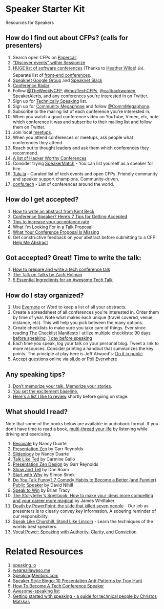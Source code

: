 # Speaker Starter Kit

Resources for Speakers

## How do I find out about CFPs? (calls for presenters)
1. Search open CFPs on [Papercall](https://www.papercall.io/cfps).
2. ["Discover events" within Sessionize](https://sessionize.com/app/speaker/discover)
2. [HUGE list of software conferences](https://docs.google.com/spreadsheets/d/1QQu-el_aPBWFk6rDNbbrvBx819w-dPhHGB9tEVeiP5s/edit#gid=1428437774) (Thanks to [Heather Wilde](http://www.twitter.com/heathriel)! 👍). Separate list of [front-end conferences](https://github.com/benmvp/frontend-confs/blob/master/README.md).
3. [Speaknet Google Group](https://groups.google.com/forum/?utm_source=digest&utm_medium=email#!forum/speaknet) and [Speaknet Slack](https://speaknet.herokuapp.com/)
4. [Conference Radar](https://conferenceradar.com)
5. Follow [@TheWeeklyCFP](http://www.twitter.com/theweeklycfp), [@mozTechCFPs](https://twitter.com/mozTechCFPs), [@callbackwomen](http://twitter.com/callbackwomen), [SpeakerAlerts](https://twitter.com/SpeakerAlerts), and any conferences you're interested in on Twitter.
6. Sign up for [Technically Speaking](http://www.techspeak.email) list.
7. Sign up for [Community Megaphone](http://communitymegaphone.com/) and follow [@CommMegaphone](https://twitter.com/CommMegaphone).
8. Subscribe to the mailing list of each conference you're interested in.
9. When you watch a good conference video on YouTube, Vimeo, etc, note which conference it was and subscribe to their mailing list and follow them on Twitter.
10. Join local [meetups](http://www.meetup.com).   
11. When you attend conferences or meetups, ask people what conferences they attend.  
12. Reach out to thought leaders and ask them which conferences they recommend.
13. [A list of Hacker Worthy Conferences](https://github.com/watson/hacker-conferences)
14. Consider trying [SpeakerMatch](https://www.speakermatch.com) - You can list yourself as a speaker for hire.
15. [Tulu.la](https://tulu.la) - Curated list of tech events and open CFPs. Friendly community and speaker support champions. Community-driven.
16. [confs.tech](http://confs.tech/) - List of conferences around the world.


## How do I get accepted?

1. [How to write an abstract from Kent Beck](https://twitter.com/kentbeck/status/974359988352110592?s=11)
2. [Conference Speaker? Here’s 7 Tips for Getting Accepted](https://medium.com/@housecor/conference-speaker-here-s-7-tips-for-getting-accepted-6151af513148#.7tc60xofe)
3. [Tips to increase your acceptance rate](https://www.harihareswara.net/sumana/2016/03/29/0)
4. [What I'm Looking For in a Talk Proposal](http://www.pewpewlaser.com/blogs/655)
5. [What Your Conference Proposal Is Missing](http://www.sarahmei.com/blog/2014/04/07/what-your-conference-proposal-is-missing/)
6. Get constructive feedback on your abstract before submitting to a CFP: [Help Me Abstract](http://helpmeabstract.com/)

## Got accepted? Great! Time to write the talk:
1. [How to prepare and write a tech conference talk](http://wunder.schoenaberselten.com/2016/02/16/how-to-prepare-and-write-a-tech-conference-talk/)
2. [The Talk on Talks by Zach Holman](https://zachholman.com/talk/the-talk-on-talks/)
3. [5 Essential Ingredients for an Awesome Tech Talk](https://medium.com/@reverentgeek/5-essential-ingredients-for-an-awesome-tech-talk-2e5778b2cb5a)

## How do I stay organized?

1. Use [Evernote](https://evernote.com) or Word to keep a list of all your abstracts.
1. Create a spreadsheet of all conferences you're interested in. Order them by time of year. Note what makes each unique (travel covered, venue, distance, etc). This will help you pick between the many options.
1. Create checklists to make sure you take care of things. Ever since reading [The Checklist Manifesto](http://www.amazon.com/gp/product/0312430000/ref=as_li_qf_sp_asin_il_tl?ie=UTF8&camp=1789&creative=9325&creativeASIN=0312430000&linkCode=as2&tag=outlier-20&linkId=A5G36554ZQZYVVFT) I utilize multiple checklists: [90 days before speaking](https://www.evernote.com/l/AAiDTMSauUNJaa9Bm7sFzV1Gx8-kPYgSyvo), [1 day before speaking](https://www.evernote.com/l/AAiEvTX0KaFO1J9cwL_CybldCxRNxtuKmp8)
1. Each time you speak, log your talk on your personal blog. Tweet a link to more resources. Consider printing a handout that summarizes the key points. The principle at play here is Jeff Atwood's: [Do it in public](http://blog.codinghorror.com/how-to-stop-sucking-and-be-awesome-instead/).
1. Accept questions online via [sli.do](http://sli.do) or [Poll Everwhere](https://www.polleverywhere.com/)

## Any speaking tips?

1. [Don’t memorize your talk. Memorize your stories](https://twitter.com/housecor/status/1141299695626702848).
1. [You set the excitement baseline.](https://twitter.com/housecor/status/1140660471307091969) 
1. [Here's a list I like to review](https://www.evernote.com/l/AAi862TYcX9AJ6qqbNc9Bx_8vkSuhS3cggg) shortly before going on stage.

## What should I read?
Note that some of the books below are available in audiobook format. If you don't have time to read a book, [multi-thread your life](http://www.pluralsight.com/courses/career-reboot-for-developer-mind) by listening while driving and exercising.

1. [Resonate](http://www.amazon.com/gp/product/0470632011/ref=as_li_qf_sp_asin_il_tl?ie=UTF8&camp=1789&creative=9325&creativeASIN=0470632011&linkCode=as2&tag=outlier-20&linkId=UCSGCKN3MAATURNT) by Nancy Duarte
2. [Presentation Zen](http://www.amazon.com/gp/product/0321811984/ref=as_li_qf_sp_asin_il_tl?ie=UTF8&camp=1789&creative=9325&creativeASIN=0321811984&linkCode=as2&tag=outlier-20&linkId=6QQ6YOJTC3LIDKQW) by Garr Reynolds
3. [Slideology](http://www.amazon.com/gp/product/0596522347/ref=as_li_qf_sp_asin_il_tl?ie=UTF8&camp=1789&creative=9325&creativeASIN=0596522347&linkCode=as2&tag=outlier-20&linkId=D24EHPGQZYB2A6VA) by Nancy Duarte
4. [Talk Like Ted](http://www.amazon.com/gp/product/1250061539/ref=as_li_qf_sp_asin_il_tl?ie=UTF8&camp=1789&creative=9325&creativeASIN=1250061539&linkCode=as2&tag=outlier-20&linkId=NPFCWJDUHGI5EBJD) by Carmine Gallo
5. [Presentation Zen Design](http://www.amazon.com/gp/product/0321934156/ref=as_li_qf_sp_asin_il_tl?ie=UTF8&camp=1789&creative=9325&creativeASIN=0321934156&linkCode=as2&tag=outlier-20&linkId=FOBJS2YFJY6IOLMU) by Garr Reynolds
6. [Show and Tell](https://www.amazon.com/gp/product/1591848024/ref=as_li_tl?ie=UTF8&tag=outlier-20&camp=1789&creative=9325&linkCode=as2&creativeASIN=1591848024&linkId=f1b3b5e2868017e02ae8b347228094e5) by Dan Roam
7. [Start with Why](http://www.amazon.com/gp/product/1591846447/ref=as_li_qf_sp_asin_il_tl?ie=UTF8&camp=1789&creative=9325&creativeASIN=1591846447&linkCode=as2&tag=outlier-20&linkId=GLWQF6H2KUBGJR36) by Simon Sinek
8. [Do You Talk Funny? 7 Comedy Habits to Become a Better (and Funnier) Public Speaker](http://www.amazon.com/gp/product/1505819296/ref=as_li_tl?ie=UTF8&camp=1789&creative=9325&creativeASIN=1505819296&linkCode=as2&tag=outlier-20&linkId=VJZDB4CA2KVCDXTN) by David Nihill
9. [Speak to Win](http://www.amazon.com/gp/product/0814401570/ref=as_li_qf_sp_asin_il_tl?ie=UTF8&camp=1789&creative=9325&creativeASIN=0814401570&linkCode=as2&tag=bitnatcom-20&linkId=7LZLFE4I5SQWJNYK) by Brian Tracy
10. [The Storyteller's Spellbook: How to make your ideas more compelling and your career more magical](https://www.amazon.co.uk/dp/B073Q5X4BX/ref=dp-kindle-redirect?_encoding=UTF8&btkr=1) by James Whittaker
11. [Death by PowerPoint: the slide that killed seven people](https://mcdreeamiemusings.com/blog/2019/4/13/gsux1h6bnt8lqjd7w2t2mtvfg81uhx) - Our job as presenters is to clearly convey key information. A sobering reminder of our responsibility.
12. [Speak Like Churchill, Stand Like Lincoln](https://www.amazon.com/Speak-Like-Churchill-Stand-Lincoln/dp/0761563512) - Learn the techniques of the worlds best speakers.
13. [Vocal Power: Speaking with Authority, Clarity, and Conviction](https://www.amazon.com/Vocal-Power-Speaking-Authority-Conviction/dp/B00OH780H2/ref=sr_1_3?dchild=1&keywords=vocal+power&qid=1585490225&sr=8-3)

# Related Resources
1. [speaking.io](http://speaking.io)
2. [weareallaweso.me](http://weareallaweso.me)
3. [SpeakingMentors.com](http://www.speakingmentors.com/)
4. [Speaker Style Bingo: 10 Presentation Anti-Patterns by Troy Hunt](http://www.troyhunt.com/2015/06/speaker-style-bingo-10-presentation.html)  
5. [How To Become A Tech Conference Speaker](http://www.exceptionnotfound.net/how-to-become-a-tech-conference-speaker)
6. [Awesome-speaking list](https://github.com/matteofigus/awesome-speaking)
7. [Getting started with speaking - a guide for technical people by Christos Matskas](https://cmatskas.com/getting-started-with-public-speaking-a-guide-for-technical-people/)
